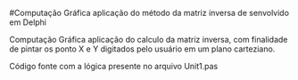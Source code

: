 #Computação Gráfica aplicação do método da matriz inversa de senvolvido em Delphi

Computação Gráfica aplicação do calculo da matriz inversa, com finalidade de pintar os ponto X e Y digitados pelo usuário em um plano carteziano.

Código fonte com a lógica presente no arquivo Unit1.pas

